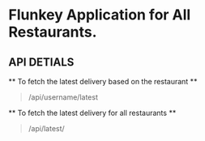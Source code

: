 # Flunkey Application for All Restaurants.

## API DETIALS

** To fetch the latest delivery based on the restaurant **

> /api/username/latest 

** To fetch the latest delivery for all restaurants  **
> /api/latest/




